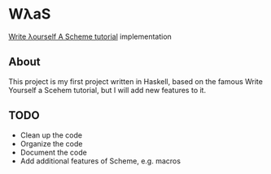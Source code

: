 # WλaS

[Write λourself A Scheme tutorial](https://en.wikibooks.org/wiki/Write_Yourself_a_Scheme_in_48_Hours) implementation

## About
This project is my first project written in Haskell, based on the famous Write Yourself a Scehem tutorial, but I will add new features to it.

## TODO
- Clean up the code
- Organize the code
- Document the code
- Add additional features of Scheme, e.g. macros
